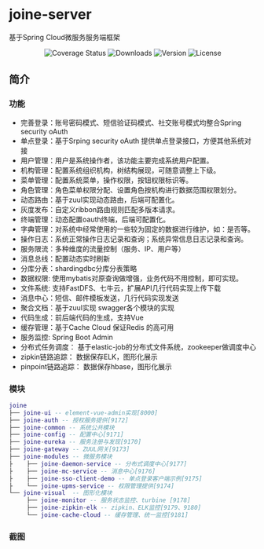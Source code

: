 # joine-server
基于Spring Cloud微服务服务端框架
<p align="center">
  <img src="https://img.shields.io/badge/Spring%20Cloud-EdgwareSR4-orange.svg" alt="Coverage Status">
  <img src="https://img.shields.io/badge/Spring%20Boot-1.5.13-blue.svg" alt="Downloads">
  <img src="https://img.shields.io/npm/v/npm.svg" alt="Version">
  <img src="https://img.shields.io/hexpm/l/plug.svg" alt="License">
</p>

## 简介

### 功能
- 完善登录：账号密码模式、短信验证码模式、社交账号模式均整合Spring security oAuth
- 单点登录：基于Srping security oAuth 提供单点登录接口，方便其他系统对接
- 用户管理：用户是系统操作者，该功能主要完成系统用户配置。
- 机构管理：配置系统组织机构，树结构展现，可随意调整上下级。
- 菜单管理：配置系统菜单，操作权限，按钮权限标识等。
- 角色管理：角色菜单权限分配、设置角色按机构进行数据范围权限划分。
- 动态路由：基于zuul实现动态路由，后端可配置化。
- 灰度发布：自定义ribbon路由规则匹配多版本请求。
- 终端管理：动态配置oauth终端，后端可配置化。
- 字典管理：对系统中经常使用的一些较为固定的数据进行维护，如：是否等。
- 操作日志：系统正常操作日志记录和查询；系统异常信息日志记录和查询。
- 服务限流：多种维度的流量控制（服务、IP、用户等）
- 消息总线：配置动态实时刷新
- 分库分表：shardingdbc分库分表策略
- 数据权限: 使用mybatis对原查询做增强，业务代码不用控制，即可实现。
- 文件系统: 支持FastDFS、七牛云，扩展API几行代码实现上传下载
- 消息中心：短信、邮件模板发送，几行代码实现发送
- 聚合文档：基于zuul实现 swagger各个模块的实现
- 代码生成：前后端代码的生成，支持Vue
- 缓存管理：基于Cache Cloud 保证Redis 的高可用
- 服务监控: Spring Boot Admin
- 分布式任务调度： 基于elastic-job的分布式文件系统，zookeeper做调度中心
- zipkin链路追踪： 数据保存ELK，图形化展示
- pinpoint链路追踪： 数据保存hbase，图形化展示
 ### 模块
``` lua
joine
├── joine-ui -- element-vue-admin实现[8000]
├── joine-auth -- 授权服务提供[9172]
├── joine-common -- 系统公共模块 
├── joine-config -- 配置中心[9171]
├── joine-eureka -- 服务注册与发现[9170]
├── joine-gateway -- ZUUL网关[9173]
├── joine-modules -- 微服务模块
├    ├── joine-daemon-service -- 分布式调度中心[9177]
├    ├── joine-mc-service -- 消息中心[9176]
├    ├── joine-sso-client-demo -- 单点登录客户端示例[9175]
├    └── joine-upms-service -- 权限管理提供[9174]
└── joine-visual  -- 图形化模块 
     ├── joine-monitor -- 服务状态监控、turbine [9178]
     ├── joine-zipkin-elk -- zipkin、ELK监控[9179、9180]
     └── joine-cache-cloud -- 缓存管理、统一监控[9181]
```

### 截图
